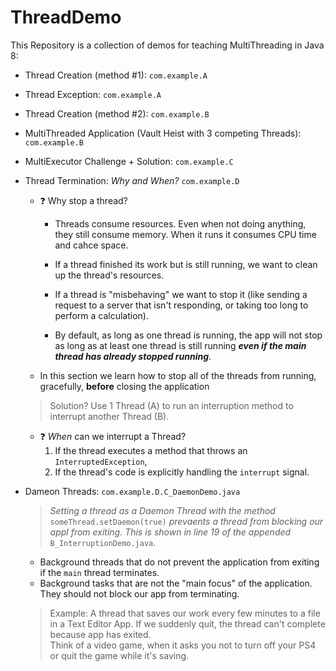 # ThreadDemo
This Repository is a collection of demos for teaching MultiThreading in Java 8:

- Thread Creation (method #1): `com.example.A`
- Thread Exception: `com.example.A`
- Thread Creation (method #2): `com.example.B`
- MultiThreaded Application (Vault Heist with 3 competing Threads): `com.example.B`
- MultiExecutor Challenge + Solution: `com.example.C`

- Thread Termination: *Why and When?* `com.example.D`
    - :question: Why stop a thread? 
        - Threads consume resources.  Even when not doing anything, they still consume memory.  When it runs it consumes CPU time and cahce space.
        
        - If a thread finished its work but is still running, we want to clean up the thread's resources.
        
        - If a thread is "misbehaving" we want to stop it (like sending a request to a server that isn't responding, or taking too long to perform a calculation).
        
        - By default, as long as one thread is running, the app will not stop as long as at least one thread is still running ***even if the main thread has already stopped running***.

    - In this section we learn how to stop all of the threads from running, gracefully, **before** closing the application

    > Solution? Use 1 Thread (A) to run an interruption method to interrupt another Thread (B).

    - :question: *When* can we interrupt a Thread?
        1. If the thread executes a method that throws an `InterruptedException`,
        2. If the thread's code is explicitly handling the `interrupt` signal. 

- Dameon Threads: `com.example.D.C_DaemonDemo.java`

    > *Setting a thread as a Daemon Thread with the method* `someThread.setDaemon(true)` *prevaents a thread from blocking our appl from exiting.  This is shown in line 19 of the appended* `B_InterruptionDemo.java`.

    - Background threads that do not prevent the application from exiting if the `main` thread terminates.
    - Background tasks that are not the "main focus" of the application.  They should not block our app from terminating.

    > Example: A thread that saves our work every few minutes to a file in a Text Editor App.  If we suddenly quit, the thread can't complete because app has exited.<br>
    > Think of a video game, when it asks you not to turn off your PS4 or quit the game while it's saving.

    